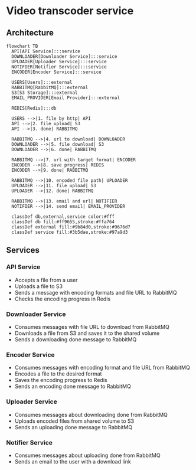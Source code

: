 # Video transcoder service

## Architecture

```mermaid
flowchart TB
  API[API Service]:::service
  DOWNLOADER[Downloader Service]:::service
  UPLOADER[Uploader Service]:::service
  NOTIFIER[Notifier Service]:::service
  ENCODER[Encoder Service]:::service

  USERS[Users]:::external
  RABBITMQ[RabbitMQ]:::external
  S3[S3 Storage]:::external
  EMAIL_PROVIDER[Email Provider]:::external

  REDIS[Redis]:::db

  USERS -->|1. file by http| API
  API -->|2. file upload| S3
  API -->|3. done| RABBITMQ

  RABBITMQ -->|4. url to download| DOWNLOADER
  DOWNLOADER -->|5. file download| S3
  DOWNLOADER -->|6. done| RABBITMQ

  RABBITMQ -->|7. url with target format| ENCODER
  ENCODER -->|8. save progress| REDIS
  ENCODER -->|9. done| RABBITMQ

  RABBITMQ -->|10. encoded file path| UPLOADER
  UPLOADER -->|11. file upload| S3
  UPLOADER -->|12. done| RABBITMQ

  RABBITMQ -->|13. email and url| NOTIFIER
  NOTIFIER -->|14. send email| EMAIL_PROVIDER

  classDef db,external,service color:#fff
  classDef db fill:#ff9655,stroke:#ffa764
  classDef external fill:#9b84d0,stroke:#9676d7
  classDef service fill:#3b5dae,stroke:#97a9d3
```

## Services

### API Service

- Accepts a file from a user
- Uploads a file to S3
- Sends a message with encoding formats and file URL to RabbitMQ
- Checks the encoding progress in Redis

### Downloader Service

- Consumes messages with file URL to download from RabbitMQ
- Downloads a file from S3 and saves it to the shared volume
- Sends a downloading done message to RabbitMQ

### Encoder Service

- Consumes messages with encoding format and file URL from RabbitMQ
- Encodes a file to the desired format
- Saves the encoding progress to Redis
- Sends an encoding done message to RabbitMQ

### Uploader Service

- Consumes messages about downloading done from RabbitMQ
- Uploads encoded files from shared volume to S3
- Sends an uploading done message to RabbitMQ

### Notifier Service

- Consumes messages about uploading done from RabbitMQ
- Sends an email to the user with a download link

